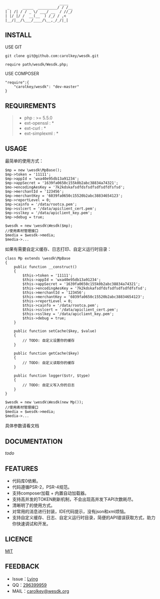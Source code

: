 ~~~
                         ____
 _      _____  _________/ / /__
| | /| / / _ \/ ___/ __  / //_/
| |/ |/ /  __(__  ) /_/ / ,<
|__/|__/\___/____/\__,_/_/|_|
~~~

INSTALL
-------
USE GIT
~~~
git clone git@github.com:carolkey/wesdk.git
~~~
~~~
require path/wesdk/Wesdk.php;
~~~
USE COMPOSER    
~~~
"require":{
    "carolkey/wesdk": "dev-master"
}
~~~

REQUIREMENTS
------------
> * php : >= 5.5.0
> * ext-openssl : *
> * ext-curl : *
> * ext-simplexml : *

USAGE
-----
最简单的使用方式：
~~~
$mp = new \wesdk\MpBase();
$mp->token = '11111';
$mp->appId = 'wxa40e95db13a91234';
$mp->appSecret = '1639fa0650c155k0b2abc38834a74321';
$mo->encodingAesKey = '7k2kdskafsdfdsfsdfsdfsdfdfsfsd';
$mp->merchantId = '123456';
$mp->merchantKey = '6039fa0650c15520b2abc38834654123';
$mp->reportLevel = 0;
$mp->cainfo = '/data/rootca.pem';
$mp->sslcert = '/data/apiclient_cert.pem';
$mp->sslkey = '/data/apiclient_key.pem';
$mp->debug = true;
 
$wesdk = new \wesdk\Wesdk($mp);
//使用素材管理接口
$media = $wesdk->media;
$media->...
~~~
如果有需要自定义缓存、日志打印、自定义运行时目录：
~~~
class Mp extends \wesdk\MpBase
{
    public function __construct()
    {
        $this->token = '11111';
        $this->appId = 'wxa40e95db13a91234';
        $this->appSecret = '1639fa0650c155k0b2abc38834a74321';
        $this->encodingAesKey = '7k2kdskafsdfdsfsdfsdfsdfdfsfsd';
        $this->merchantId = '123456';
        $this->merchantKey = '6039fa0650c15520b2abc38834654123';
        $this->reportLevel = 0;
        $this->cainfo = '/data/rootca.pem';
        $this->sslcert = '/data/apiclient_cert.pem';
        $this->sslkey = '/data/apiclient_key.pem';
        $this->debug = true;
    }
    
    public function setCache($key, $value)
    {
        // TODO: 自定义设置你的缓存
    }
    
    public function getCache($key)
    {
        // TODO: 自定义读取你的缓存
    }
    
    public function logger($str, $type)
    {
        // TODO: 自定义写入你的日志
    }
}
 
$wesdk = new \wesdk\Wesdk(new Mp());
//使用素材管理接口
$media = $wesdk->media;
$media->...
~~~
具体参数请看文档

DOCUMENTATION
-------------
_todo_

FEATURES
--------
* 代码库0依赖。
* 代码遵循PSR-2，PSR-4规范。
* 支持composer加载 + 内置自动加载器。
* 支持高并发的TOKEN刷新机制，不会出现高并发下API次数耗尽。
* 清晰明了的使用方式。
* 对常用的消息进行封装，IDE代码提示，没有json和xml烦恼。
* 支持自定义缓存、日志、自定义运行时目录，简便的API错误获取方式，助力你快速调试和开发。

LICENCE
-------
[MIT](https://opensource.org/licenses/MIT)

FEEDBACK
--------
* Issue：[Lying](https://github.com/carolkey/wesdk/issues)
* QQ：[296399959](http://wpa.qq.com/msgrd?v=3&uin=296399959&site=qq&menu=yes)
* MAIL：<carolkey@wesdk.org>
